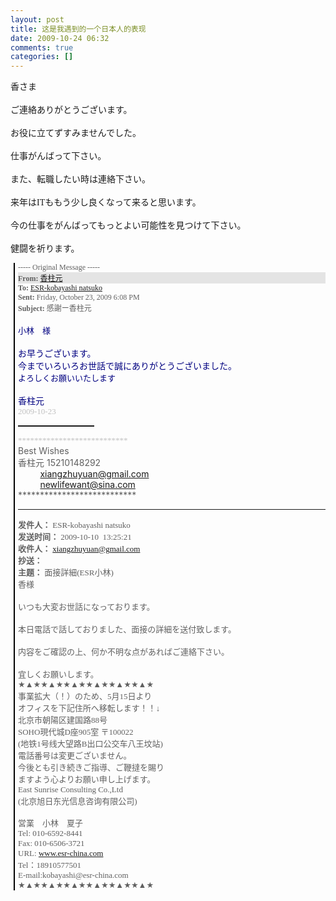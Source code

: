 ```yaml
---
layout: post
title: 这是我遇到的一个日本人的表现
date: 2009-10-24 06:32
comments: true
categories: []
---
```

<div><font face="MS PGothic">香さま</font></div>
<div> </div>
<div><font face="MS PGothic">ご連絡ありがとうございます。</font></div>
<div> </div>
<div><font face="MS PGothic">お役に立てずすみませんでした。</font></div>
<div> </div>
<div><font face="MS PGothic">仕事がんばって下さい。</font></div>
<div> </div>
<div><font face="MS PGothic">また、転職したい時は連絡下さい。</font></div>
<div> </div>
<div><font face="MS PGothic">来年はITももう少し良くなって来ると思います。</font></div>
<div> </div>
<div><font face="MS PGothic">今の仕事をがんばってもっとよい可能性を見つけて下さい。</font></div>
<div> </div>
<div><font face="MS PGothic">健闘を祈ります。</font></div>
<blockquote style="BorDer-LeFT: #000000 2px solid; pADDinG-LeFT: 5px; pADDinG-riGHT: 0px; MArGin-LeFT: 5px; MArGin-riGHT: 0px" dir="ltr">
<div style="FonT: 9pt 宋体">----- Original Message -----</div>
<div style="FonT: 9pt 宋体; BACKGroUnD: #e4e4e4; font-color: black">
<b>From:</b> <a title="xiangzhuyuan@gmail.com" href="mailto:xiangzhuyuan@gmail.com">香柱元</a></div>
<div style="FonT: 9pt 宋体"><b>To:</b> <a title="kobayashi@esr-china.com" href="mailto:kobayashi@esr-china.com">ESR-kobayashi natsuko</a></div>
<div style="FonT: 9pt 宋体"><b>Sent:</b> Friday, October 23, 2009
6:08 PM</div>
<div style="FonT: 9pt 宋体"><b>Subject:</b> 感謝ー香柱元</div>
<div><br/></div>
<div><font color="#000080" size="2" face="Verdana">小林　様</font></div>
<div> </div>
<div><font color="#000080">お早うございます。</font></div>
<div><font color="#000080">今までいろいろお世話で誠にありがとうございました。</font></div>
<div><font color="#000080" size="2" face="Verdana">よろしくお願いいたします</font></div>
<div> </div>
<div><font color="#000080">香柱元</font></div>
<div><font color="#C0C0C0" size="2" face="Verdana">2009-10-23</font></div>
<hr style="WiDTH: 122px; HeiGHT: 2px" align="left" size="2"/><div>
<div>
<div><font color="#C0C0C0" size="2" face="Verdana"><span>***************************</span></font></div>
<div>Best Wishes</div>
<div>香柱元 15210148292</div>
<div>
        
<a href="mailto:xiangzhuyuan@gmail.com">xiangzhuyuan@gmail.com</a></div>
<div>
        
<a href="mailto:newlifewant@sina.com">newlifewant@sina.com</a></div>
<div>***************************</div>
</div>
</div>
<hr/><div><font size="2" face="Verdana"><strong>发件人：</strong>
ESR-kobayashi natsuko</font></div>
<div><font size="2" face="Verdana"><strong>发送时间：</strong>
2009-10-10  13:25:21</font></div>
<div><font size="2" face="Verdana"><strong>收件人：</strong> <a href="mailto:xiangzhuyuan@gmail.com">xiangzhuyuan@gmail.com</a></font></div>
<div><font size="2" face="Verdana"><strong>抄送：</strong></font></div>
<div><font size="2" face="Verdana"><strong>主题：</strong>
面接詳細(ESR小林)</font></div>
<div>
<div><font size="2" face="Verdana"><font size="2" face="MS PGothic">香様</font></font></div>
<div> </div>
<div><font size="2" face="MS PGothic">いつも大変お世話になっております。</font></div>
<div> </div>
<div><font size="2" face="MS PGothic">本日電話で話しておりました、面接の詳細を送付致します。</font></div>
<div> </div>
<div><font size="2" face="MS PGothic">内容をご確認の上、何か不明な点があればご連絡下さい。</font></div>
<div> </div>
<div><font size="2" face="MS PGothic">宜しくお願いします。</font></div>
<div><font size="2" face="MS PGothic">★▲★★▲★★▲★★▲★★▲★★▲★<br/>
事業拡大（！）のため、5月15日より<br/>
オフィスを下記住所へ移転します！！↓<br/>
北京市朝陽区建国路88号<br/>
SOHO現代城D座905室 〒100022<br/>
(地铁1号线大望路B出口公交车八王坟站)<br/>
電話番号は変更ございません。<br/>
今後とも引き続きご指導、ご鞭撻を賜り<br/>
ますよう心よりお願い申し上げます。<br/>
East Sunrise Consulting Co.,Ltd<br/>
(北京旭日东光信息咨询有限公司)<br/>
 <br/>
営業　小林　夏子<br/>
Tel: 010-6592-8441<br/>
Fax: 010-6506-3721<br/>
URL: <a href="http://www.esr-china.com/">www.esr-china.com</a><br/>
Tel：18910577501<br/>
E-mail:kobayashi@esr-china.com<br/>
★▲★★▲★★▲★★▲★★▲★★▲★</font></div>
</div>
</blockquote>

